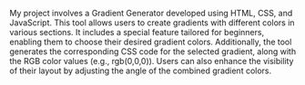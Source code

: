 My project involves a Gradient Generator developed using HTML, CSS, and JavaScript. This tool allows users to create gradients with different colors in various sections. It includes a special feature tailored for beginners, enabling them to choose their desired gradient colors. Additionally, the tool generates the corresponding CSS code for the selected gradient, along with the RGB color values (e.g., rgb(0,0,0)). Users can also enhance the visibility of their layout by adjusting the angle of the combined gradient colors.
